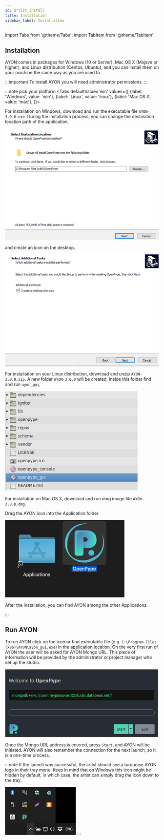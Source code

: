 ```yaml
---
id: artist_install
title: Installation 
sidebar_label: Installation
---
```


import Tabs from '@theme/Tabs';
import TabItem from '@theme/TabItem';


## Installation

AYON comes in packages for Windows (10 or Server), Mac OS X (Mojave or higher), and Linux distribution (Centos, Ubuntu), and you can install them on your machine the same way as you are used to. 

:::important
To install AYON you will need administrator permissions.
:::

:::note pick your platform
<Tabs 
    defaultValue='win'
    values={[
        {label: 'Windows', value: 'win'},
        {label: 'Linux', value: 'linux'},
        {label: 'Mac OS X', value: 'mac'},
    ]}>

<TabItem value='win'>

For installation on Windows, download and run the executable file `AYON-3.0.0.exe`.
During the installation process, you can change the destination location path of the application, 

![Windows installation](assets/install_01.png)

and create an icon on the desktop.

![Windows create icon](assets/install_02.png)

</TabItem>


<TabItem value='linux'>

For installation on your Linux distribution, download and unzip `AYON-3.0.0.zip`. A new folder `AYON-3.0.0` will be created.
Inside this folder find and run `ayon_gui`,

![Linux launch](assets/install_03.png)

</TabItem>


<TabItem value='mac'>

For installation on Mac OS X, download and run dmg image file `AYON-3.0.0.dmg`. 

Drag the AYON icon into the Application folder.

![Mac installation](assets/install_04.png)

After the installation, you can find AYON among the other Applications. 

</TabItem>
</Tabs>
:::

## Run AYON

To run AYON click on the icon or find executable file (e.g. `C:\Program Files (x86)\AYON\ayon_gui.exe`) in the application location. 
On the very first run of AYON the user will be asked for AYON Mongo URL. 
This piece of information will be provided by the administrator or project manager who set up the studio.

![Mongo example](assets/install_05.png)

Once the Mongo URL address is entered, press `Start`, and AYON will be initiated. 
AYON will also remember the connection for the next launch, so it is a one-time process. 

:::note
If the launch was successful, the artist should see a turquoise AYON logo in their
tray menu. Keep in mind that on Windows this icon might be hidden by default, in which case, the artist can simply drag the icon down to the tray.

![Systray](assets/artist_systray.png)
:::